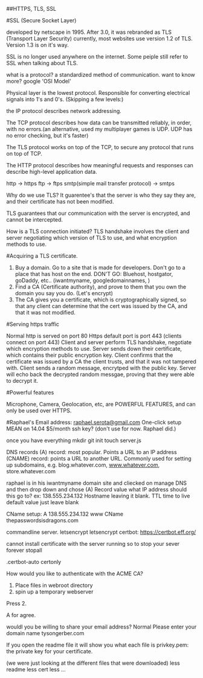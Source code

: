 ##HTTPS, TLS, SSL

#SSL (Secure Socket Layer)

developed by netscape in 1995. After 3.0, it was rebranded as TLS (Transport Layer Security) currently, most websites use version 1.2 of TLS. Version 1.3 is on it's way. 

SSL is no longer used anywhere on the internet. Some peiple still refer to SSL when talking about TLS.

what is a protocol? a standardized method of communication. want to know more? google 'OSI Model'

Physical layer is the lowest protocol. Responsible for converting electrical signals into 1's and 0's. (Skipping a few levels:)

 the IP protocol describes network addressing.

 The TCP protocol describes how data can be transmitted reliably, in order, with no errors.(an alternative, used my multiplayer games is UDP. UDP has no error checking, but it's faster)
 
The TLS protocol works on top of the TCP, to secure any protocol that runs on top of TCP.

 The HTTP protocol describes how meaningful requests and responses can describe high-level application data.

 http -> https 
 ftp -> ftps
 smtp(simple mail transfer protocol) -> smtps

 Why do we use TLS? It guarentee's that the server is who they say they are, and their certificate has not been modified.

 TLS guarantees that our communication with the server is encrypted, and cannot be intercepted.

 How is a TLS connection initiated?
 TLS handshake involves the client and server negotiating which version of TLS to use, and what encryption methods to use.

 #Acquiring a TLS certificate.
 1. Buy a domain. Go to a site that is made for developers. Don't go to a place that has host on the end. DON'T GO: Bluehost, hostgator, goDaddy, etc.. (iwantmyname, googledomainnames, )
 2. Find a CA (Certificate authority), and prove to them that you own the domain you say you do. (Let's encrypt)
 3. The CA gives you a certificate, which is cryptographically signed, so that any client can determine that the cert was issued by the CA, and that it was not modified.
 

#Serving https traffic

 Normal http is served on port 80
 Https default port is port 443 (clients connect on port 443)
 Client and server perform TLS handshake, negotiate which encryption methods to use.
 Server sends down their certificate, which contains their public encryption key.
 Client confirms that the certificate was issued by a CA the client trusts, and that it was not tampered with.
Client sends a random message, encrytped with the public key.
Server will echo back the decrypted random messgae, proving that they were able to decrypt it.

#Powerful features

Microphone, Camera, Geolocation, etc, are POWERFUL FEATURES, and can only be used over HTTPS.

#Raphael's Email address: raphael.serota@gmail.com
One-click setup
MEAN on 14.04
$5/month
ssh key? (don't use for now. Raphael did.)

once you have everything mkdir
git init
touch server.js

DNS records
(A) record: most popular. Points a URL to an IP address
(CNAME) record: points a URL to another URL. Commonly used for setting up subdomains, e.g. blog.whatever.com, www.whatever.com, store.whatever.com

raphael is in his iwantmyname domain site and cliecked on manage DNS and then drop down and chose (A) Record
value what IP address should this go to? ex: 138.555.234.132
Hostname leaving it blank.
TTL time to live default value just leave blank

CName setup:
                  A           138.555.234.132
www             CName       thepasswordsisdragons.com   



commandline server.
letsencrypt
letsencrypt certbot: https://certbot.eff.org/

cannot install certificate with the server running so to stop your sever forever stopall

.certbot-auto certonly

How would you like to authenticate with the ACME CA?
1. Place files in webroot directory
2. spin up a temporary webserver

Press 2. 

A for agree.

wouldl you be willing to share your email address?
Normal
Please enter your domain name
tysongerber.com


If you open the readme file it will show you what each file is
privkey.pem: the private key for your certificate.

(we were just looking at the different files that were downloaded)
less  readme
less cert
less ... 

